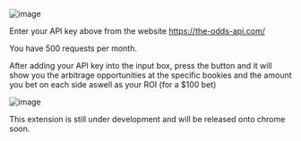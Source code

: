 ![image](https://github.com/Thanish8769/ArbBetFinder-ChromeExt/assets/59763181/7a802c3f-3139-4fe8-b5b3-8edf919fb9f1)

Enter your API key above from the website https://the-odds-api.com/

You have 500 requests per month.

After adding your API key into the input box, press the button and it will show you the arbitrage opportunities at the specific bookies and the amount you bet on each side aswell as your ROI (for a $100 bet)

![image](https://github.com/Thanish8769/ArbBetFinder-ChromeExt/assets/59763181/40fe135c-e5aa-4c55-8a6f-07dc70e25522)


This extension is still under development and will be released onto chrome soon.

